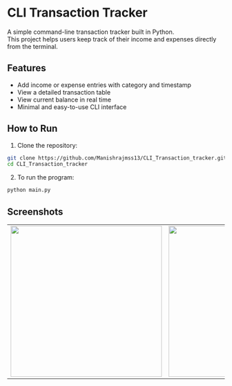 # CLI Transaction Tracker

A simple command-line transaction tracker built in Python.  
This project helps users keep track of their income and expenses directly from the terminal.

## Features

- Add income or expense entries with category and timestamp
- View a detailed transaction table
- View current balance in real time
- Minimal and easy-to-use CLI interface


## How to Run

1. Clone the repository:

```bash
git clone https://github.com/Manishrajmss13/CLI_Transaction_tracker.git
cd CLI_Transaction_tracker
```
2. To run the program:
```bash
python main.py
```

## Screenshots

<table>
  <tr>
    <td><img src="https://github.com/user-attachments/assets/196ede86-adf0-4396-aaa0-230851b0825f" width="350"/></td>
    <td><img src="https://github.com/user-attachments/assets/49f41730-c0a2-4db2-a44a-86222000a806" width="350"/></td>
  </tr>
</table>






